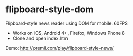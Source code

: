 # flipboard-style-dom
Flipboard-style news reader using DOM for mobile. 60FPS

* Works on iOS, Android 4+, Firefox, Windows Phone 8
* Clone and open index.htm


Demo: http://premii.com/play/flipboard-style-news/
